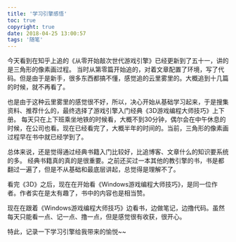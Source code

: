 ```yaml
---
title: '学习引擎感悟' 
toc: true
copyright: true
date: 2018-04-25 13:00:57
tags: '随笔'
---
```


今天看到在知乎上追的《从零开始敲次世代游戏引擎》已经更新到了五十一，讲的是三角形的像素画过程。
当时从第零篇开始追的，对着文章配置了环境，写了代码。但是由于是新手，很多东西都搞不懂，感觉追的云里雾里的。大概追到十几篇的时候，就不再看了。
<!--more-->
也是由于这种云里雾里的感觉很不好，所以，决心开始从基础学习起来，于是搜集资料、推荐什么的，最终选择了游戏引擎入门经典《3D游戏编程大师技巧》上下册。
每天只在上下班乘坐地铁的时候看，大概不到30分钟，偶尔会在中午休息的时候，在公司也看。现在已经看完了，大概半年的时间的。当前，三角形的像素画过程早在书中就已经学到了。

总体来说，还是觉得通过经典书籍入门比较好，比追博客、文章什么的知识要系统的多。
经典书籍真的真的是很重要。之前还买过一本其他的教引擎的书，书是都翻过一遍了，但是不从基础和最底层讲起，总觉得是理解不了。

看完《3D》之后，现在在开始看《Windows游戏编程大师技巧》，是同一位作者。作者实在是太有趣了，书中的内容也是相当赞。

现在在跟着《Windows游戏编程大师技巧》边看书，边做笔记，边撸代码。虽然每天只能看一点、记一点、撸一点，但是感觉很有收获，很开心。

特此，记录一下学习引擎给我带来的愉悦~~
